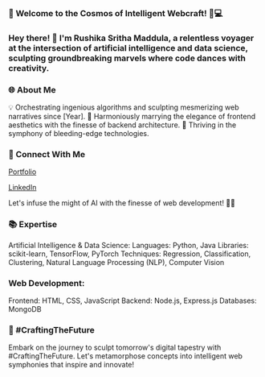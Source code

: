 ### 🌟 Welcome to the Cosmos of Intelligent Webcraft! 🚀💻

### Hey there! 👋 I'm Rushika Sritha Maddula, a relentless voyager at the intersection of artificial intelligence and data science, sculpting groundbreaking marvels where code dances with creativity.

### 🌐 About Me
💡 Orchestrating ingenious algorithms and sculpting mesmerizing web narratives since [Year].
🚀 Harmoniously marrying the elegance of frontend aesthetics with the finesse of backend architecture.
🌟 Thriving in the symphony of bleeding-edge technologies.

### 🔗 Connect With Me
[Portfolio](https://rushikasrithamaddula11.github.io/portfolio/)

[LinkedIn](https://www.linkedin.com/in/rushika-sritha-maddula-340924286/)

Let's infuse the might of AI with the finesse of web development! 🚀✨

### 📚 Expertise
Artificial Intelligence & Data Science:
Languages: Python, Java
Libraries: scikit-learn, TensorFlow, PyTorch
Techniques: Regression, Classification, Clustering, Natural Language Processing (NLP), Computer Vision

### Web Development:
Frontend: HTML, CSS, JavaScript
Backend: Node.js, Express.js
Databases: MongoDB


### 🎨 #CraftingTheFuture
Embark on the journey to sculpt tomorrow's digital tapestry with #CraftingTheFuture. Let's metamorphose concepts into intelligent web symphonies that inspire and innovate!

